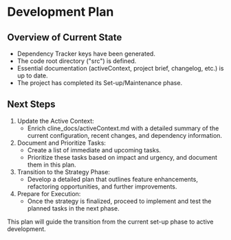 # Development Plan

## Overview of Current State
- Dependency Tracker keys have been generated.
- The code root directory ("src") is defined.
- Essential documentation (activeContext, project brief, changelog, etc.) is up to date.
- The project has completed its Set-up/Maintenance phase.

## Next Steps
1. Update the Active Context:
   - Enrich cline_docs/activeContext.md with a detailed summary of the current configuration, recent changes, and dependency information.
2. Document and Prioritize Tasks:
   - Create a list of immediate and upcoming tasks.
   - Prioritize these tasks based on impact and urgency, and document them in this plan.
3. Transition to the Strategy Phase:
   - Develop a detailed plan that outlines feature enhancements, refactoring opportunities, and further improvements.
4. Prepare for Execution:
   - Once the strategy is finalized, proceed to implement and test the planned tasks in the next phase.

This plan will guide the transition from the current set-up phase to active development.
